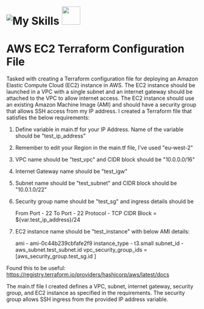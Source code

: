 # ![My Skills](https://skillicons.dev/icons?i=aws,vscode,git,github) <img src ="https://github.com/DrllSGT/AWS-EC2-Terraform-Config/assets/52445175/0589c912-b092-4e72-b4ed-b1c2f0626761" width=48>
# AWS EC2 Terraform Configuration File 



Tasked with creating a Terraform configuration file for deploying an Amazon Elastic Compute Cloud (EC2) instance in AWS. The EC2 instance should be launched in a VPC with a single subnet and an internet gateway should be attached to the VPC to allow internet access. The EC2 instance should use an existing Amazon Machine Image (AMI) and should have a security group that allows SSH access from my IP address. I created a Terraform file that satisfies the below requirements:

1. Define variable in main.tf for your IP Address. Name of the variable should be "test_ip_address"
2. Remember to edit your Region in the main.tf file, I've used "eu-west-2"
3. VPC name should be "test_vpc" and CIDR block should be "10.0.0.0/16"
4. Internet Gateway name should be "test_igw"
5. Subnet name should be "test_subnet" and CIDR block should be "10.0.1.0/22"
6. Security group name should be "test_sg" and ingress details should be

    From Port - 22
    To Port - 22
    Protocol - TCP
    CIDR Block = ${var.test_ip_address}/24

7. EC2 instance name should be "test_instance" with below AMI details:

    ami - ami-0c44b239cbfafe2f9
    instance_type - t3.small
    subnet_id - aws_subnet.test_subnet.id
    vpc_security_group_ids = [aws_security_group.test_sg.id ]

Found this to be useful:
https://registry.terraform.io/providers/hashicorp/aws/latest/docs

The main.tf file I created defines a VPC, subnet, internet gateway, security group, and EC2 instance as specified in the requirements. The security group allows SSH ingress from the provided IP address variable.

